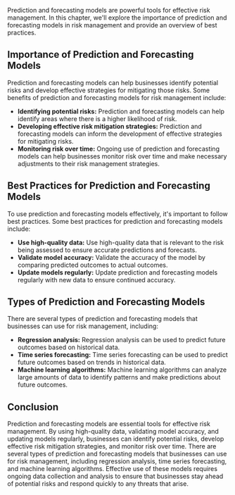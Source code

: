 
Prediction and forecasting models are powerful tools for effective risk management. In this chapter, we'll explore the importance of prediction and forecasting models in risk management and provide an overview of best practices.

Importance of Prediction and Forecasting Models
-----------------------------------------------

Prediction and forecasting models can help businesses identify potential risks and develop effective strategies for mitigating those risks. Some benefits of prediction and forecasting models for risk management include:

* **Identifying potential risks:** Prediction and forecasting models can help identify areas where there is a higher likelihood of risk.
* **Developing effective risk mitigation strategies:** Prediction and forecasting models can inform the development of effective strategies for mitigating risks.
* **Monitoring risk over time:** Ongoing use of prediction and forecasting models can help businesses monitor risk over time and make necessary adjustments to their risk management strategies.

Best Practices for Prediction and Forecasting Models
----------------------------------------------------

To use prediction and forecasting models effectively, it's important to follow best practices. Some best practices for prediction and forecasting models include:

* **Use high-quality data:** Use high-quality data that is relevant to the risk being assessed to ensure accurate predictions and forecasts.
* **Validate model accuracy:** Validate the accuracy of the model by comparing predicted outcomes to actual outcomes.
* **Update models regularly:** Update prediction and forecasting models regularly with new data to ensure continued accuracy.

Types of Prediction and Forecasting Models
------------------------------------------

There are several types of prediction and forecasting models that businesses can use for risk management, including:

* **Regression analysis:** Regression analysis can be used to predict future outcomes based on historical data.
* **Time series forecasting:** Time series forecasting can be used to predict future outcomes based on trends in historical data.
* **Machine learning algorithms:** Machine learning algorithms can analyze large amounts of data to identify patterns and make predictions about future outcomes.

Conclusion
----------

Prediction and forecasting models are essential tools for effective risk management. By using high-quality data, validating model accuracy, and updating models regularly, businesses can identify potential risks, develop effective risk mitigation strategies, and monitor risk over time. There are several types of prediction and forecasting models that businesses can use for risk management, including regression analysis, time series forecasting, and machine learning algorithms. Effective use of these models requires ongoing data collection and analysis to ensure that businesses stay ahead of potential risks and respond quickly to any threats that arise.
